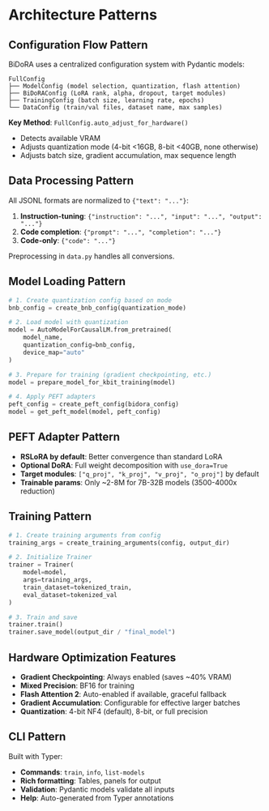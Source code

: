 # Architecture Patterns

## Configuration Flow Pattern
BiDoRA uses a centralized configuration system with Pydantic models:

```
FullConfig
├── ModelConfig (model selection, quantization, flash attention)
├── BiDoRAConfig (LoRA rank, alpha, dropout, target modules)
├── TrainingConfig (batch size, learning rate, epochs)
└── DataConfig (train/val files, dataset name, max samples)
```

**Key Method**: `FullConfig.auto_adjust_for_hardware()`
- Detects available VRAM
- Adjusts quantization mode (4-bit <16GB, 8-bit <40GB, none otherwise)
- Adjusts batch size, gradient accumulation, max sequence length

## Data Processing Pattern
All JSONL formats are normalized to `{"text": "..."}`:

1. **Instruction-tuning**: `{"instruction": "...", "input": "...", "output": "..."}`
2. **Code completion**: `{"prompt": "...", "completion": "..."}`
3. **Code-only**: `{"code": "..."}`

Preprocessing in `data.py` handles all conversions.

## Model Loading Pattern
```python
# 1. Create quantization config based on mode
bnb_config = create_bnb_config(quantization_mode)

# 2. Load model with quantization
model = AutoModelForCausalLM.from_pretrained(
    model_name,
    quantization_config=bnb_config,
    device_map="auto"
)

# 3. Prepare for training (gradient checkpointing, etc.)
model = prepare_model_for_kbit_training(model)

# 4. Apply PEFT adapters
peft_config = create_peft_config(bidora_config)
model = get_peft_model(model, peft_config)
```

## PEFT Adapter Pattern
- **RSLoRA by default**: Better convergence than standard LoRA
- **Optional DoRA**: Full weight decomposition with `use_dora=True`
- **Target modules**: `["q_proj", "k_proj", "v_proj", "o_proj"]` by default
- **Trainable params**: Only ~2-8M for 7B-32B models (3500-4000x reduction)

## Training Pattern
```python
# 1. Create training arguments from config
training_args = create_training_arguments(config, output_dir)

# 2. Initialize Trainer
trainer = Trainer(
    model=model,
    args=training_args,
    train_dataset=tokenized_train,
    eval_dataset=tokenized_val
)

# 3. Train and save
trainer.train()
trainer.save_model(output_dir / "final_model")
```

## Hardware Optimization Features
- **Gradient Checkpointing**: Always enabled (saves ~40% VRAM)
- **Mixed Precision**: BF16 for training
- **Flash Attention 2**: Auto-enabled if available, graceful fallback
- **Gradient Accumulation**: Configurable for effective larger batches
- **Quantization**: 4-bit NF4 (default), 8-bit, or full precision

## CLI Pattern
Built with Typer:
- **Commands**: `train`, `info`, `list-models`
- **Rich formatting**: Tables, panels for output
- **Validation**: Pydantic models validate all inputs
- **Help**: Auto-generated from Typer annotations
